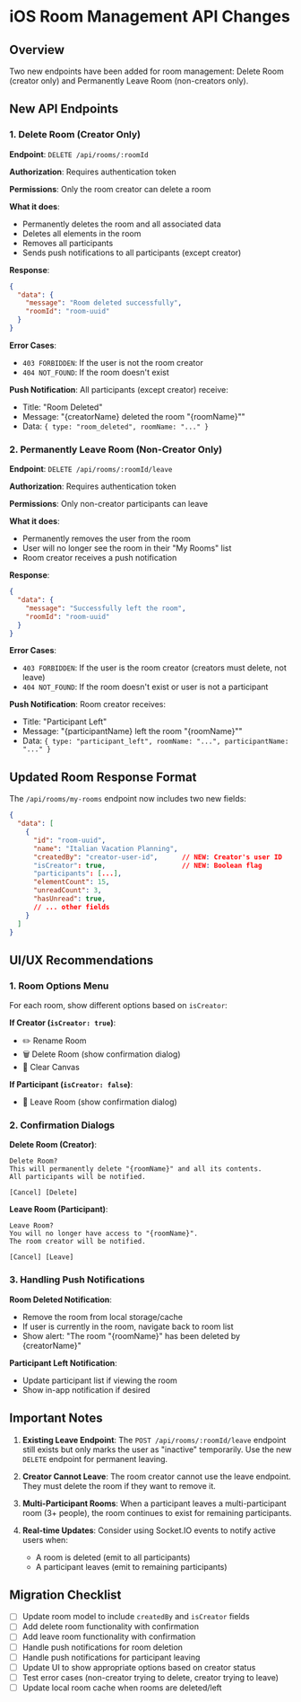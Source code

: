 # iOS Room Management API Changes

## Overview
Two new endpoints have been added for room management: Delete Room (creator only) and Permanently Leave Room (non-creators only).

## New API Endpoints

### 1. Delete Room (Creator Only)
**Endpoint**: `DELETE /api/rooms/:roomId`

**Authorization**: Requires authentication token

**Permissions**: Only the room creator can delete a room

**What it does**:
- Permanently deletes the room and all associated data
- Deletes all elements in the room
- Removes all participants
- Sends push notifications to all participants (except creator)

**Response**:
```json
{
  "data": {
    "message": "Room deleted successfully",
    "roomId": "room-uuid"
  }
}
```

**Error Cases**:
- `403 FORBIDDEN`: If the user is not the room creator
- `404 NOT_FOUND`: If the room doesn't exist

**Push Notification**:
All participants (except creator) receive:
- Title: "Room Deleted"
- Message: "{creatorName} deleted the room \"{roomName}\""
- Data: `{ type: "room_deleted", roomName: "..." }`

### 2. Permanently Leave Room (Non-Creator Only)
**Endpoint**: `DELETE /api/rooms/:roomId/leave`

**Authorization**: Requires authentication token

**Permissions**: Only non-creator participants can leave

**What it does**:
- Permanently removes the user from the room
- User will no longer see the room in their "My Rooms" list
- Room creator receives a push notification

**Response**:
```json
{
  "data": {
    "message": "Successfully left the room",
    "roomId": "room-uuid"
  }
}
```

**Error Cases**:
- `403 FORBIDDEN`: If the user is the room creator (creators must delete, not leave)
- `404 NOT_FOUND`: If the room doesn't exist or user is not a participant

**Push Notification**:
Room creator receives:
- Title: "Participant Left"
- Message: "{participantName} left the room \"{roomName}\""
- Data: `{ type: "participant_left", roomName: "...", participantName: "..." }`

## Updated Room Response Format

The `/api/rooms/my-rooms` endpoint now includes two new fields:

```json
{
  "data": [
    {
      "id": "room-uuid",
      "name": "Italian Vacation Planning",
      "createdBy": "creator-user-id",      // NEW: Creator's user ID
      "isCreator": true,                   // NEW: Boolean flag
      "participants": [...],
      "elementCount": 15,
      "unreadCount": 3,
      "hasUnread": true,
      // ... other fields
    }
  ]
}
```

## UI/UX Recommendations

### 1. Room Options Menu
For each room, show different options based on `isCreator`:

**If Creator (`isCreator: true`)**:
- ✏️ Rename Room
- 🗑️ Delete Room (show confirmation dialog)
- 🧹 Clear Canvas

**If Participant (`isCreator: false`)**:
- 🚪 Leave Room (show confirmation dialog)

### 2. Confirmation Dialogs

**Delete Room (Creator)**:
```
Delete Room?
This will permanently delete "{roomName}" and all its contents. 
All participants will be notified.

[Cancel] [Delete]
```

**Leave Room (Participant)**:
```
Leave Room?
You will no longer have access to "{roomName}".
The room creator will be notified.

[Cancel] [Leave]
```

### 3. Handling Push Notifications

**Room Deleted Notification**:
- Remove the room from local storage/cache
- If user is currently in the room, navigate back to room list
- Show alert: "The room \"{roomName}\" has been deleted by {creatorName}"

**Participant Left Notification**:
- Update participant list if viewing the room
- Show in-app notification if desired

## Important Notes

1. **Existing Leave Endpoint**: The `POST /api/rooms/:roomId/leave` endpoint still exists but only marks the user as "inactive" temporarily. Use the new `DELETE` endpoint for permanent leaving.

2. **Creator Cannot Leave**: The room creator cannot use the leave endpoint. They must delete the room if they want to remove it.

3. **Multi-Participant Rooms**: When a participant leaves a multi-participant room (3+ people), the room continues to exist for remaining participants.

4. **Real-time Updates**: Consider using Socket.IO events to notify active users when:
   - A room is deleted (emit to all participants)
   - A participant leaves (emit to remaining participants)

## Migration Checklist

- [ ] Update room model to include `createdBy` and `isCreator` fields
- [ ] Add delete room functionality with confirmation
- [ ] Add leave room functionality with confirmation
- [ ] Handle push notifications for room deletion
- [ ] Handle push notifications for participant leaving
- [ ] Update UI to show appropriate options based on creator status
- [ ] Test error cases (non-creator trying to delete, creator trying to leave)
- [ ] Update local room cache when rooms are deleted/left